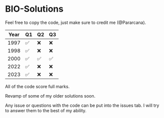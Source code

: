 # BIO-Solutions

Feel free to copy the code, just make sure to credit me (@Pararcana).

|Year| Q1| Q2| Q3|
|---|---|---|---|
|1997|✅|❌|❌|
|1998|✅|❌|❌|
|2000|✅|✅|✅|
|2022|✅|❌|❌|
|2023|✅|❌|❌|

All of the code score full marks.

Revamp of some of my older solutions soon.

Any issue or questions with the code can be put into the issues tab. I will try to answer them to the best of my ability.

